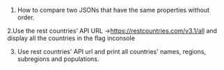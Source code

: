 1. How to compare two JSONs that have the same properties without order.

2.Use the rest countries’ API URL ->https://restcountries.com/v3.1/all and display all the countries in the flag inconsole

3. Use rest countries' API url and print all countries' names, regions, subregions and populations.

